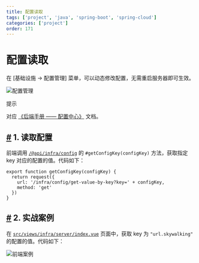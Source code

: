 ```yaml
---
title: 配置读取
tags: ['project', 'java', 'spring-boot', 'spring-cloud']
categories: ['project']
order: 171
---
```

# 配置读取

在 [基础设施 -> 配置管理] 菜单，可以动态修改配置，无需重启服务器即可生效。

 ![配置管理](https://cloud.iocoder.cn/img/Vue2/%E9%85%8D%E7%BD%AE%E8%AF%BB%E5%8F%96/01.png)

 提示

 对应 [《后端手册 —— 配置中心》](/config-center/) 文档。

 ## [#](#_1-读取配置) 1. 读取配置

 前端调用 [`/@api/infra/config`](https://github.com/yudaocode/yudao-ui-admin-vue2/blob/master/src/api/infra/config.js#L20-L26) 的 `#getConfigKey(configKey)` 方法，获取指定 key 对应的配置的值。代码如下：


```
export function getConfigKey(configKey) {
  return request({
    url: '/infra/config/get-value-by-key?key=' + configKey,
    method: 'get'
  })
}

```
## [#](#_2-实战案例) 2. 实战案例

 在 [`src/views/infra/server/index.vue`](https://github.com/yudaocode/yudao-ui-admin-vue2/blob/master/src/views/infra/server/index.vue) 页面中，获取 key 为 `"url.skywalking"` 的配置的值。代码如下：

 ![前端案例](https://cloud.iocoder.cn/img/%E9%85%8D%E7%BD%AE%E4%B8%AD%E5%BF%83/07-vue2.png)
